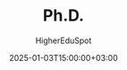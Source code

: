 ---
weight: 5000
date: 2024-12-27T12:00:00+00:00
author: "HigherEduSpot"
title: "Ph.D."
icon: school
description: "Guiding you through the process of finding the right Ph.D. degree and career paths in academia."
date: 2025-01-03T15:00:00+03:00
---
